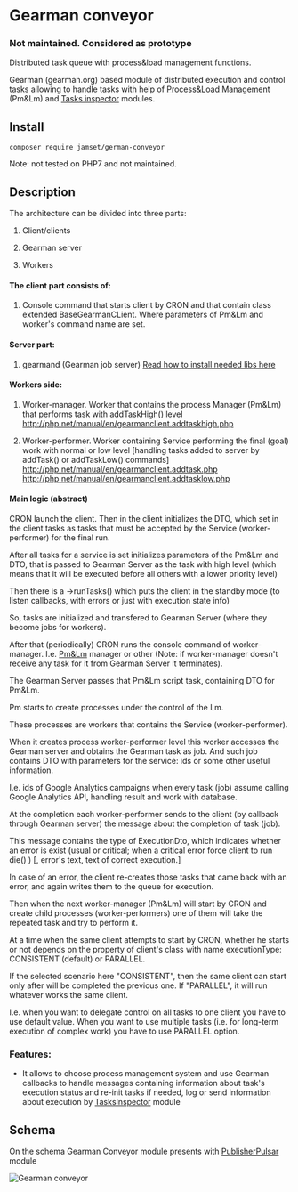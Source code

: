 # Gearman conveyor

### Not maintained. Considered as prototype

Distributed task queue with process&load management functions.

Gearman (gearman.org) based module of distributed execution and control tasks allowing to handle tasks 
with help of [Process&Load Management](https://github.com/jamset/process-load-manager) (Pm&Lm) and 
[Tasks inspector](https://github.com/jamset/tasks-inspector) modules.

## Install

`composer require jamset/german-conveyor`

Note: not tested on PHP7 and not maintained.

## Description

The architecture can be divided into three parts:

1) Client/clients

2) Gearman server

3) Workers

#### The client part consists of:
1) Console command that starts client by CRON and that contain class extended BaseGearmanCLient. 
Where parameters of Pm&Lm and worker's command name are set.

#### Server part:
1) gearmand (Gearman job server)
[Read how to install needed libs here](https://github.com/jamset/gearman-conveyor/blob/master/docs/environment.md)

#### Workers side:

1) Worker-manager. Worker that contains the process Manager (Pm&Lm) that performs task with addTaskHigh() level
http://php.net/manual/en/gearmanclient.addtaskhigh.php

2) Worker-performer. Worker containing Service performing the final (goal) work with normal or low level [handling tasks added to server by addTask() or addTaskLow() commands]
http://php.net/manual/en/gearmanclient.addtask.php 
http://php.net/manual/en/gearmanclient.addtasklow.php

#### Main logic (abstract)

CRON launch the client. Then in the client initializes the DTO, which set in the client tasks as tasks that 
must be accepted by the Service (worker-performer) for the final run. 

After all tasks for a service is set initializes parameters of the Pm&Lm and DTO, that is passed to Gearman Server 
as the task with high level (which means that it will be executed before all others with a lower priority level)

Then there is a ->runTasks() which puts the client in the standby mode (to listen callbacks, with errors or just with execution state info)

So, tasks are initialized and transfered to Gearman Server (where they become jobs for workers).

After that (periodically) CRON runs the console command of worker-manager. I.e. 
[Pm&Lm](https://github.com/jamset/process-load-manager) manager or other (Note: if worker-manager doesn't receive any task for it from Gearman Server it terminates).

The Gearman Server passes that Pm&Lm script task, containing DTO for Pm&Lm.
 
Pm starts to create processes under the control of the Lm. 

These processes are workers that contains the Service (worker-performer). 
 
When it creates process worker-performer level this worker accesses the Gearman server and obtains the Gearman task as job. 
And such job contains DTO with parameters for the service: ids or some other useful information.

I.e. ids of Google Analytics campaigns when every task (job) assume calling Google Analytics API, handling result and work with
database.

At the completion each worker-performer sends to the client (by callback through Gearman server) the message about the 
completion of task (job). 

This message contains the type of ExecutionDto, which indicates whether an error is exist (usual or critical; 
when a critical error force client to run die() ) [, error's text, text of correct execution.]

In case of an error, the client re-creates those tasks that came back with an error, and again writes them to the 
queue for execution.

Then when the next worker-manager (Pm&Lm) will start by CRON and create child processes (worker-performers) 
one of them will take the repeated task and try to perform it.

At a time when the same client attempts to start by CRON, whether he starts or not depends on the property of client's class
with name executionType: CONSISTENT (default) or PARALLEL. 

If the selected scenario here "CONSISTENT", then the same client can start only after will be completed the previous one. 
If "PARALLEL", it will run whatever works the same client.

I.e. when you want to delegate control on all tasks to one client you have to use default value. When you want to use
multiple tasks (i.e. for long-term execution of complex work) you have to use PARALLEL option.

### Features:

- It allows to choose process management system and use Gearman callbacks to handle messages containing information
about task's execution status and re-init tasks if needed, log or send information about execution by 
[TasksInspector](https://github.com/jamset/tasks-inspector) module

## Schema

On the schema Gearman Conveyor module presents with [PublisherPulsar](https://github.com/jamset/publisher-pulsar) module

![Gearman conveyor](https://github.com/jamset/gearman-conveyor/raw/master/images/gearman-conveyor.jpg)
